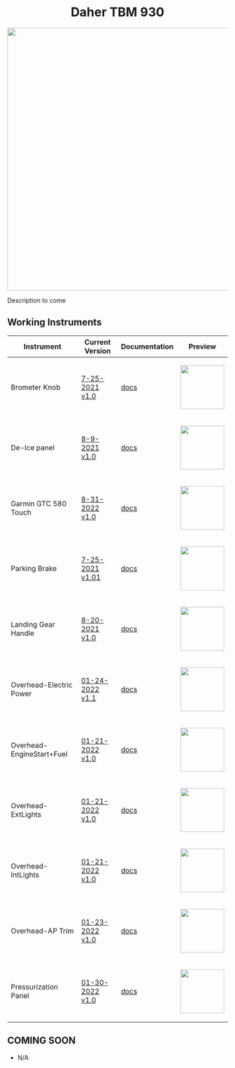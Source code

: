 <!-- PROJECT LOGO -->
<p align="center">
  <h1 align="center">Daher TBM 930</h1>
</p>
<p align="center"><img src="https://user-images.githubusercontent.com/75218511/133437825-439d90a5-4129-45f0-a48d-a30ea18aefad.png" width="600"/></p>
<p>Description to come</p>

<!-- TABLE OF CONTENTS 
<details open="open">
  <summary><h2 style="display: inline-block">Table of Contents</h2></summary>
  <ol>
    <li>
      <a href="#about-the-project">About The Project</a>
      <ul>
        <li><a href="#built-with">Built With</a></li>
      </ul>
    </li>
    <li>
      <a href="#getting-started">Getting Started</a>
      <ul>
        <li><a href="#prerequisites">Prerequisites</a></li>
        <li><a href="#installation">Installation</a></li>
      </ul>
    </li>
    <li><a href="#usage">Usage</a></li>
    <li><a href="#roadmap">Roadmap</a></li>
    <li><a href="#contributing">Contributing</a></li>

  </ol>
</details>

-->

<!-- ABOUT THE PROJECT -->
## Working Instruments

Instrument | Current Version | Documentation | Preview
-------------|-----------------|--------------|--------------
Brometer Knob | [7-25-2021 v1.0](https://github.com/Simstrumentation/Air-Manager/blob/main/Instruments/TBM_930/TBM_930-Barometer%20Knob/TBM_930-Barometer%20Knob.siff?raw=true) | [docs](https://github.com/Simstrumentation/Air-Manager/tree/main/Instruments/TBM_930/TBM_930-Barometer%20Knob) | <p align="center"><img src="https://github.com/Simstrumentation/Air-Manager/blob/main/Instruments/TBM_930/TBM_930-Barometer%20Knob/7b7c19b8-772e-4bd5-24f7-0792cf55150f/preview.png" width="100"> </p>
De-Ice panel | [8-9-2021 v1.0](https://github.com/Simstrumentation/Air-Manager/blob/main/Instruments/TBM_930/TBM_930-De-Ice%20Panel/TBM_930-De-Ice%20Panel.siff?raw=true) | [docs](https://github.com/Simstrumentation/Air-Manager/tree/main/Instruments/TBM_930/TBM_930-De-Ice%20Panel) | <p align="center"><img src="https://github.com/Simstrumentation/Air-Manager/blob/main/Instruments/TBM_930/TBM_930-De-Ice%20Panel/21c78e0e-caad-4c7b-8a44-490313af2594/preview.PNG" width="100"> </p>
Garmin GTC 580 Touch | [8-31-2022 v1.0](https://github.com/Simstrumentation/Air-Manager/blob/main/Instruments/TBM_930/TBM_930-GTC_580_Bezel/TBM%20930%20-%20GTC%20580%20Overlay.siff?raw=true) | [docs](https://github.com/Simstrumentation/Air-Manager/tree/main/Instruments/TBM_930/TBM_930-GTC_580_Bezel) | <p align="center"><img src="https://github.com/Simstrumentation/Air-Manager/blob/main/Instruments/TBM_930/TBM_930-GTC_580_Bezel/83a0152f-2101-423f-1594-3c687a00c182/preview.png" width="100"> </p>
Parking Brake | [7-25-2021 v1.01](https://github.com/Simstrumentation/Air-Manager/blob/main/Instruments/TBM_930/TBM_930-Parking%20Brake/TBM_930-Parking%20Brake.siff?raw=true) | [docs](https://github.com/Simstrumentation/Air-Manager/tree/main/Instruments/TBM_930/TBM_930-Parking%20Brake) | <p align="center"><img src="https://github.com/Simstrumentation/Air-Manager/blob/main/Instruments/TBM_930/TBM_930-Parking%20Brake/2cdc7dac-3f7a-47dd-3148-3e351529b1d0/preview.png" width="100"> </p>
Landing Gear Handle | [8-20-2021 v1.0](https://github.com/Simstrumentation/Air-Manager/blob/main/Instruments/TBM_930/TBM_930-Landing%20Gear%20Handle/TBM_930-Landing%20Gear%20Handle.siff?raw=true) | [docs](https://github.com/Simstrumentation/Air-Manager/tree/main/Instruments/TBM_930/TBM_930-Landing%20Gear%20Handle) | <p align="center"><img src="https://github.com/Simstrumentation/Air-Manager/blob/main/Instruments/TBM_930/TBM_930-Landing%20Gear%20Handle/4a5f15de-8521-4536-b49b-9d5508144a45/preview.png" width="100"> </p>
Overhead-Electric Power | [01-24-2022 v1.1](https://github.com/Simstrumentation/Air-Manager/blob/main/Instruments/TBM_930/TBM_930-Overhead-ElectricPower/TBM_930-Overhead-ElectricPower.siff?raw=true) | [docs](https://github.com/Simstrumentation/Air-Manager/tree/main/Instruments/TBM_930/TBM_930-Overhead-ElectricPower) | <p align="center"><img src="https://github.com/Simstrumentation/Air-Manager/blob/main/Instruments/TBM_930/TBM_930-Overhead-ElectricPower/1bf11b9e-d3b7-4e5a-086b-f02b12540406/preview.png" width="100"> </p>
Overhead-EngineStart+Fuel | [01-21-2022 v1.0](https://github.com/Simstrumentation/Air-Manager/blob/main/Instruments/TBM_930/TBM_930-Overhead-EngineStart+Fuel/TBM_930-Overhead-EngineStart+Fuel.siff?raw=true) | [docs](https://github.com/Simstrumentation/Air-Manager/tree/main/Instruments/TBM_930/TBM_930-Overhead-EngineStart+Fuel) | <p align="center"><img src="https://github.com/Simstrumentation/Air-Manager/blob/main/Instruments/TBM_930/TBM_930-Overhead-EngineStart+Fuel/5679036a-1078-455c-026d-4815e7066f7a/preview.png" width="100"> </p>
Overhead-ExtLights | [01-21-2022 v1.0](https://github.com/Simstrumentation/Air-Manager/blob/main/Instruments/TBM_930/TBM_930-Overhead-ExtLights/TBM_930-Overhead-ExtLights.siff?raw=true) | [docs](https://github.com/Simstrumentation/Air-Manager/tree/main/Instruments/TBM_930/TBM_930-Overhead-ExtLights) | <p align="center"><img src="https://github.com/Simstrumentation/Air-Manager/blob/main/Instruments/TBM_930/TBM_930-Overhead-ExtLights/cac423e8-426d-4c6b-083d-d1f6b1319da7/preview.png" width="100"> </p>
Overhead-IntLights | [01-21-2022 v1.0](https://github.com/Simstrumentation/Air-Manager/blob/main/Instruments/TBM_930/TBM_930-Overhead-IntLights/TBM_930-Overhead-IntLights.siff?raw=true) | [docs](https://github.com/Simstrumentation/Air-Manager/tree/main/Instruments/TBM_930/TBM_930-Overhead-IntLights) | <p align="center"><img src="https://github.com/Simstrumentation/Air-Manager/blob/main/Instruments/TBM_930/TBM_930-Overhead-IntLights/0094efd4-c970-4c21-8dd4-597dcc5b8536/preview.png" width="100"> </p>
Overhead-AP Trim | [01-23-2022 v1.0](https://github.com/Simstrumentation/Air-Manager/blob/main/Instruments/TBM_930/TBM_930-Overhead-AP_Trim/TBM_930-Overhead-AP_Trim.siff?raw=true) | [docs](https://github.com/Simstrumentation/Air-Manager/tree/main/Instruments/TBM_930/TBM_930-Overhead-AP_Trim) | <p align="center"><img src="https://github.com/Simstrumentation/Air-Manager/blob/main/Instruments/TBM_930/TBM_930-Overhead-AP_Trim/04130da8-4a66-4eb7-1c0d-3d004f464d78/preview.png" width="100"> </p>
Pressurization Panel | [01-30-2022 v1.0](https://github.com/Simstrumentation/Air-Manager/blob/main/Instruments/TBM_930/TBM_930-Pressurization-Panel/TBM_930-Pressurization-Panel.siff?raw=true) | [docs](https://github.com/Simstrumentation/Air-Manager/tree/main/Instruments/TBM_930/TBM_930-Pressurization-Panel) | <p align="center"><img src="https://github.com/Simstrumentation/Air-Manager/blob/main/Instruments/TBM_930/TBM_930-Pressurization-Panel/a3a4575c-41be-492d-9309-a4604ed9b5d3/preview.png" width="100"> </p>






## COMING SOON
- N/A










